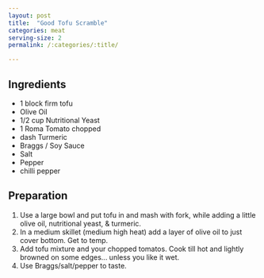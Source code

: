 ```yaml
---
layout: post
title:  "Good Tofu Scramble"
categories: meat
serving-size: 2
permalink: /:categories/:title/

---
```


## Ingredients

- 1 block firm tofu
- Olive Oil
- 1/2 cup Nutritional Yeast
- 1 Roma Tomato chopped
- dash Turmeric
- Braggs / Soy Sauce
- Salt
- Pepper
- chilli pepper

## Preparation

1. Use a large bowl and put tofu in and mash with fork, while adding a little olive oil, nutritional yeast, & turmeric.
2. In a medium skillet (medium high heat) add a layer of olive oil to just cover bottom. Get to temp.
3. Add tofu mixture and your chopped tomatos. Cook till hot and lightly browned on some edges... unless you like it wet.
4. Use Braggs/salt/pepper to taste.

